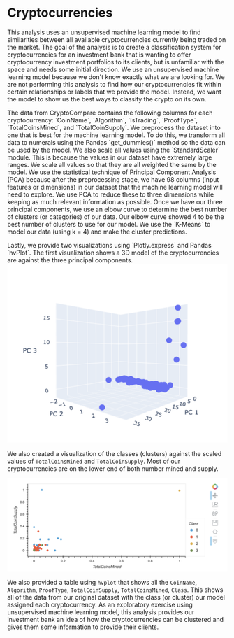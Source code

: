 # Cryptocurrencies

<p>This analysis uses an unsupervised machine learning model to find similarities between all available cryptocurrencies currently being traded on the market. The goal of the analysis is to create a classification system for cryptocurrencies for an investment bank that is wanting to offer cryptocurrency investment portfolios to its clients, but is unfamiliar with the space and needs some initial direction. We use an unsupervised machine learning model because we don't know exactly what we are looking for. We are not performing this analysis to find how our cryptocurrencies fit within certain relationships or labels that we provide the model. Instead, we want the model to show us the best ways to classify the crypto on its own. </p>

<p>The data from CryptoCompare contains the following columns for each cryptocurrency: `CoinName`, `Algorithm`, `IsTrading`, `ProofType`, `TotalCoinsMined`, and `TotalCoinSupply`. We preprocess the dataset into one that is best for the machine learning model. To do this, we transform all data to numerals using the Pandas `get_dummies()` method so the data can be used by the model. We also scale all values using the `StandardScaler` module. This is because the values in our dataset have extremely large ranges. We scale all values so that they are all weighted the same by the model. 
We use the statistical technique of Principal Component Analysis (PCA) because after the preprocessing stage, we have 98 columns (input features or dimensions) in our dataset that the machine learning model will need to explore. We use PCA to reduce these to three dimensions while keeping as much relevant information as possible. Once we have our three principal components, we use an elbow curve to determine the best number of clusters (or categories) of our data. Our elbow curve showed 4 to be the best number of clusters to use for our model. We use the `K-Means` to model our data (using k = 4) and make the cluster predictions.</p>

<p>Lastly, we provide two visualizations using `Plotly.express` and Pandas `hvPlot`. The first visualization shows a 3D model of the cryptocurrencies are against the three principal components.

<img src="images/3d.png">

 We also created a visualization of the classes (clusters) against the scaled values of `TotalCoinsMined` and `TotalCoinSupply`. Most of our cryptocurrencies are on the lower end of both number mined and supply. 

<img src="images/hvplot.png">

We also provided a table using `hvplot` that shows all the `CoinName`, `Algorithm`, `ProofType`, `TotalCoinSupply`, `TotalCoinsMined`, `Class`. This shows all of the data from our original dataset with the class (or cluster) our model assigned each cryptocurrency. As an exploratory exercise using unsupervised machine learning model, this analysis provides our investment bank an idea of how the cryptocurrencies can be clustered and gives them some information to provide their clients. </p>